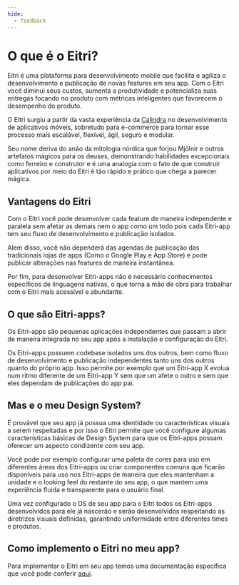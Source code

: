 ```yaml
---
hide:
  - feedback
---
```


# O que é o Eitri?

Eitri é uma plataforma para desenvolvimento mobile que facilita e agiliza o desenvolvimento e publicação de novas features em seu app. Com o Eitri você diminui seus custos, aumenta a produtividade e potencializa suas entregas focando no produto com métricas inteligentes que favorecem o desempenho do produto.

O Eitri surgiu a partir da vasta experiência da [Calindra](https://calindra.com.br) no desenvolvimento de aplicativos móveis, sobretudo para e-commerce para tornar esse processo mais escalável, flexível, ágil, seguro e modular.

Seu nome deriva do anão da mitologia nórdica que forjou Mjölnir e outros artefatos mágicos para os deuses, demonstrando habilidades excepcionais como ferreiro e construtor e é uma analogia com o fato de que construir aplicativos por meio do Eitri é tão rápido e prático que chega a parecer mágica.


## Vantagens do Eitri

Com o Eitri você pode desenvolver cada feature de maneira independente e paralela sem afetar as demais nem o app como um todo pois cada Eitri-app tem seu fluxo de desenvolvimento e publicação isolados.

Alem disso, você não dependerá das agendas de publicação das tradicionais lojas de apps (Como o Google Play e App Store) e pode publicar alterações nas features de maneira instantânea.

Por fim, para desenvolver Eitri-apps não é necessário conhecimentos específicos de linguagens nativas, o que torna a mão de obra para trabalhar com o Eitri mais acessível e abundante.

## O que são Eitri-apps?

Os Eitri-apps são pequenas aplicações independentes que passam a abrir de maneira integrada no seu app após a instalação e configuração do Eitri.

Os Eitri-apps possuem codebase isolados uns dos outros, bem como fluxo de desenvolvimento e publicação independentes tanto uns dos outros quanto do próprio app. Isso permite por exemplo que um Eitri-app X evolua num ritmo diferente de um Eitri-app Y sem que um afete o outro e sem que eles dependam de publicações do app pai.

## Mas e o meu Design System?

É provável que seu app já possua uma identidade ou características visuais a serem respeitadas e por isso o Eitri permite que você configure algumas características básicas de Design System para que os Eitri-apps possam oferecer um aspecto condizente com seu app.

Você pode por exemplo configurar uma paleta de cores para uso em diferentes áreas dos Eitri-apps ou criar componentes comuns que ficarão disponíveis para uso nos Eitri-apps de maneira que eles mantenham a unidade e o looking feel do restante do seu app, o que mantem uma experiência fluida e transparente para o usuário final.

Uma vez configurado o DS de seu app para o Eitri todos os Eitri-apps desenvolvidos para ele já nascerão e serão desenvolvidos respeitando as diretrizes visuais definidas, garantindo uniformidade entre diferentes times e produtos.


## Como implemento o Eitri no meu app?

Para implementar o Eitri em seu app temos uma documentação específica que você pode conferir [aqui](#).